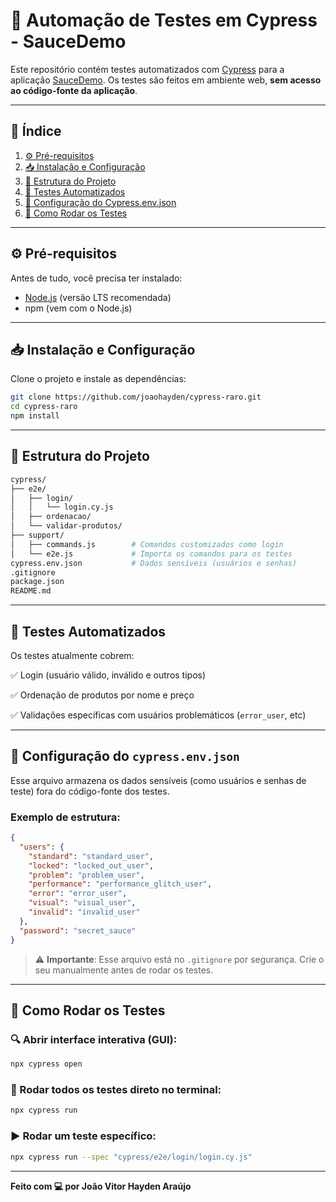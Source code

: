 # 🚀 Automação de Testes em Cypress - SauceDemo

Este repositório contém testes automatizados com [Cypress](https://www.cypress.io/) para a aplicação [SauceDemo](https://www.saucedemo.com/). Os testes são feitos em ambiente web, **sem acesso ao código-fonte da aplicação**.

---

## 📌 Índice

1. [⚙️ Pré-requisitos](#Pré-requisitos)  
2. [📥 Instalação e Configuração](#Instalação-e-Configuração)  
3. [📂 Estrutura do Projeto](#Estrutura-do-Projeto)  
4. [🧪 Testes Automatizados](#Testes-Automatizados)  
5. [🔐 Configuração do Cypress.env.json](#Configuração-do-Cypressenvjson)  
6. [🚀 Como Rodar os Testes](#Como-Rodar-os-Testes)  

---

## ⚙️ Pré-requisitos

Antes de tudo, você precisa ter instalado:

- [Node.js](https://nodejs.org/) (versão LTS recomendada)
- npm (vem com o Node.js)

---

## 📥 Instalação e Configuração

Clone o projeto e instale as dependências:

```bash
git clone https://github.com/joaohayden/cypress-raro.git
cd cypress-raro
npm install
```

---

## 📂 Estrutura do Projeto

```bash
cypress/
├── e2e/
│   ├── login/
│   │   └── login.cy.js
│   ├── ordenacao/
│   └── validar-produtos/
├── support/
│   ├── commands.js        # Comandos customizados como login
│   └── e2e.js             # Importa os comandos para os testes
cypress.env.json           # Dados sensíveis (usuários e senhas)
.gitignore
package.json
README.md
```

---

## 🧪 Testes Automatizados

Os testes atualmente cobrem:

✅ Login (usuário válido, inválido e outros tipos)

✅ Ordenação de produtos por nome e preço

✅ Validações específicas com usuários problemáticos (`error_user`, etc)

---

## 🔐 Configuração do `cypress.env.json`

Esse arquivo armazena os dados sensíveis (como usuários e senhas de teste) fora do código-fonte dos testes.

### Exemplo de estrutura:

```json
{
  "users": {
    "standard": "standard_user",
    "locked": "locked_out_user",
    "problem": "problem_user",
    "performance": "performance_glitch_user",
    "error": "error_user",
    "visual": "visual_user",
    "invalid": "invalid_user"
  },
  "password": "secret_sauce"
}
```

> ⚠️ **Importante**: Esse arquivo está no `.gitignore` por segurança. Crie o seu manualmente antes de rodar os testes.

---

## 🚀 Como Rodar os Testes

### 🔍 Abrir interface interativa (GUI):

```bash
npx cypress open
```

### 🧪 Rodar todos os testes direto no terminal:

```bash
npx cypress run
```

### ▶️ Rodar um teste específico:

```bash
npx cypress run --spec "cypress/e2e/login/login.cy.js"
```

---

**Feito com 💻 por João Vitor Hayden Araújo**

